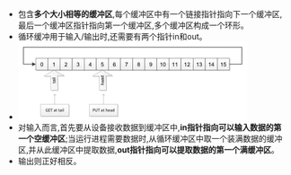 - 包含**多个大小相等的缓冲区**,每个缓冲区中有一个链接指针指向下一个缓冲区,最后一个缓冲区指针指向第一个缓冲区,多个缓冲区构成一个环形。
- 循环缓冲用于输入/输出时,还需要有两个指针in和out。
- ![](attachments/Pasted%20image%2020221124151122.png)
- 对输入而言,首先要从设备接收数据到缓冲区中,**in指针指向可以输入数据的第一个空缓冲区**;当运行进程需要数据时,从循环缓冲区中取一个装满数据的缓冲区,并从此缓冲区中提取数据,**out指针指向可以提取数据的第一个满缓冲区**。
- 输出则正好相反。